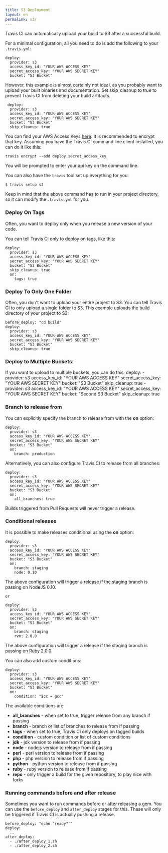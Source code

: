 ```yaml
---
title: S3 Deployment
layout: en
permalink: s3/
---
```


Travis CI can automatically upload your build to S3 after a successful build.

For a minimal configuration, all you need to do is add the following to your `.travis.yml`:

    deploy:
      provider: s3
      access_key_id: "YOUR AWS ACCESS KEY"
      secret_access_key: "YOUR AWS SECRET KEY"
      bucket: "S3 Bucket"


However, this example is almost certainly not ideal, as you probably want to upload your built binaries and documentation. Set skip_cleanup to true to prevent Travis CI from deleting your build artifacts.

	 deploy:
      provider: s3
      access_key_id: "YOUR AWS ACCESS KEY"
      secret_access_key: "YOUR AWS SECRET KEY"
      bucket: "S3 Bucket"
      skip_cleanup: true

You can find your AWS Access Keys [here](https://console.aws.amazon.com/iam/home?#security_credential). It is recommended to encrypt that key.
Assuming you have the Travis CI command line client installed, you can do it like this:

    travis encrypt --add deploy.secret_access_key

You will be prompted to enter your api key on the command line.

You can also have the `travis` tool set up everything for you:

    $ travis setup s3

Keep in mind that the above command has to run in your project directory, so it can modify the `.travis.yml` for you.

### Deploy On Tags

Often, you want to deploy only when you release a new version of your code.

You can tell Travis CI only to deploy on tags, like this:

	deploy:
      provider: s3
      access_key_id: "YOUR AWS ACCESS KEY"
      secret_access_key: "YOUR AWS SECRET KEY"
      bucket: "S3 Bucket"
      skip_cleanup: true
      on:
        tags: true

### Deploy To Only One Folder

Often, you don't want to upload your entire project to S3. You can tell Travis CI to only upload a single folder to S3. This example uploads the build directory of your project to S3:
	
	before_deploy: "cd build"
	deploy:
      provider: s3
      access_key_id: "YOUR AWS ACCESS KEY"
      secret_access_key: "YOUR AWS SECRET KEY"
      bucket: "S3 Bucket"
      skip_cleanup: true


### Deploy to Multiple Buckets:

If you want to upload to multiple buckets, you can do this:
	deploy:
      - provider: s3
        access_key_id: "YOUR AWS ACCESS KEY"
        secret_access_key: "YOUR AWS SECRET KEY"
        bucket: "S3 Bucket"
        skip_cleanup: true
      - provider: s3
        access_key_id: "YOUR AWS ACCESS KEY"
        secret_access_key: "YOUR AWS SECRET KEY"
        bucket: "Second S3 Bucket"
        skip_cleanup: true

### Branch to release from

You can explicitly specify the branch to release from with the **on** option:

    deploy:
      provider: s3
      access_key_id: "YOUR AWS ACCESS KEY"
      secret_access_key: "YOUR AWS SECRET KEY"
      bucket: "S3 Bucket"
      on:
        branch: production

Alternatively, you can also configure Travis CI to release from all branches:

    deploy:
      provider: s3
      access_key_id: "YOUR AWS ACCESS KEY"
      secret_access_key: "YOUR AWS SECRET KEY"
      bucket: "S3 Bucket"
      on:
        all_branches: true

Builds triggered from Pull Requests will never trigger a release.

### Conditional releases

It is possible to make releases conditional using the **on** option:

    deploy:
      provider: s3
      access_key_id: "YOUR AWS ACCESS KEY"
      secret_access_key: "YOUR AWS SECRET KEY"
      bucket: "S3 Bucket"
      on:
        branch: staging
        node: 0.10

The above configuration will trigger a release if the staging branch is passing on NodeJS 0.10.

    or

    deploy:
      provider: s3
      access_key_id: "YOUR AWS ACCESS KEY"
      secret_access_key: "YOUR AWS SECRET KEY"
      bucket: "S3 Bucket"
      on:
        branch: staging
        rvm: 2.0.0

The above configuration will trigger a release if the staging branch is passing on Ruby 2.0.0.

You can also add custom conditions:

    deploy:
      provider: s3
      access_key_id: "YOUR AWS ACCESS KEY"
      secret_access_key: "YOUR AWS SECRET KEY"
      bucket: "S3 Bucket"
      on:
        condition: "$cc = gcc"

The available conditions are:

* **all_branches** - when set to true, trigger release from any branch if passing
* **branch** - branch or list of branches to release from if passing
* **tags** - when set to true, Travis CI only deploys on tagged builds
* **condition** - custom condition or list of custom conditions
* **jdk** - jdk version to release from if passing
* **node** - nodejs version to release from if passing
* **perl** - perl version to release from if passing
* **php** - php version to release from if passing
* **python** - python version to release from if passing
* **ruby** - ruby version to release from if passing
* **repo** - only trigger a build for the given repository, to play nice with forks

### Running commands before and after release

Sometimes you want to run commands before or after releasing a gem. You can use the `before_deploy` and `after_deploy` stages for this. These will only be triggered if Travis CI is actually pushing a release.

    before_deploy: "echo 'ready?'"
    deploy:
      ..
    after_deploy:
      - ./after_deploy_1.sh
      - ./after_deploy_2.sh
